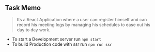 ## Task Memo

 > Its a React Application where a user can register himself and can record his meeting logs by managing his schedules to ease out his day to day work.

- To start a Development server run  `npm start`
- To build Production code with ssr run  `npm run ssr`
 
